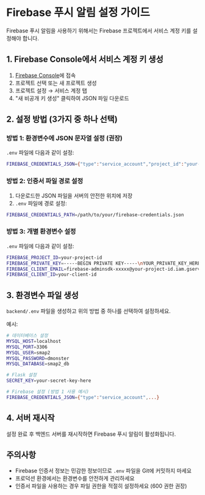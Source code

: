# Firebase 푸시 알림 설정 가이드

Firebase 푸시 알림을 사용하기 위해서는 Firebase 프로젝트에서 서비스 계정 키를 설정해야 합니다.

## 1. Firebase Console에서 서비스 계정 키 생성

1. [Firebase Console](https://console.firebase.google.com/)에 접속
2. 프로젝트 선택 또는 새 프로젝트 생성
3. 프로젝트 설정 → 서비스 계정 탭
4. "새 비공개 키 생성" 클릭하여 JSON 파일 다운로드

## 2. 설정 방법 (3가지 중 하나 선택)

### 방법 1: 환경변수에 JSON 문자열 설정 (권장)

`.env` 파일에 다음과 같이 설정:

```bash
FIREBASE_CREDENTIALS_JSON={"type":"service_account","project_id":"your-project-id","private_key_id":"...","private_key":"-----BEGIN PRIVATE KEY-----\n...\n-----END PRIVATE KEY-----\n","client_email":"firebase-adminsdk-xxxxx@your-project-id.iam.gserviceaccount.com","client_id":"...","auth_uri":"https://accounts.google.com/o/oauth2/auth","token_uri":"https://oauth2.googleapis.com/token","auth_provider_x509_cert_url":"https://www.googleapis.com/oauth2/v1/certs","client_x509_cert_url":"https://www.googleapis.com/robot/v1/metadata/x509/firebase-adminsdk-xxxxx%40your-project-id.iam.gserviceaccount.com"}
```

### 방법 2: 인증서 파일 경로 설정

1. 다운로드한 JSON 파일을 서버의 안전한 위치에 저장
2. `.env` 파일에 경로 설정:

```bash
FIREBASE_CREDENTIALS_PATH=/path/to/your/firebase-credentials.json
```

### 방법 3: 개별 환경변수 설정

`.env` 파일에 다음과 같이 설정:

```bash
FIREBASE_PROJECT_ID=your-project-id
FIREBASE_PRIVATE_KEY=-----BEGIN PRIVATE KEY-----\nYOUR_PRIVATE_KEY_HERE\n-----END PRIVATE KEY-----\n
FIREBASE_CLIENT_EMAIL=firebase-adminsdk-xxxxx@your-project-id.iam.gserviceaccount.com
FIREBASE_CLIENT_ID=your-client-id
```

## 3. 환경변수 파일 생성

`backend/.env` 파일을 생성하고 위의 방법 중 하나를 선택하여 설정하세요.

예시:
```bash
# 데이터베이스 설정
MYSQL_HOST=localhost
MYSQL_PORT=3306
MYSQL_USER=smap2
MYSQL_PASSWORD=dmonster
MYSQL_DATABASE=smap2_db

# Flask 설정
SECRET_KEY=your-secret-key-here

# Firebase 설정 (방법 1 사용 예시)
FIREBASE_CREDENTIALS_JSON={"type":"service_account",...}
```

## 4. 서버 재시작

설정 완료 후 백엔드 서버를 재시작하면 Firebase 푸시 알림이 활성화됩니다.

## 주의사항

- Firebase 인증서 정보는 민감한 정보이므로 `.env` 파일을 Git에 커밋하지 마세요
- 프로덕션 환경에서는 환경변수를 안전하게 관리하세요
- 인증서 파일을 사용하는 경우 파일 권한을 적절히 설정하세요 (600 권한 권장) 